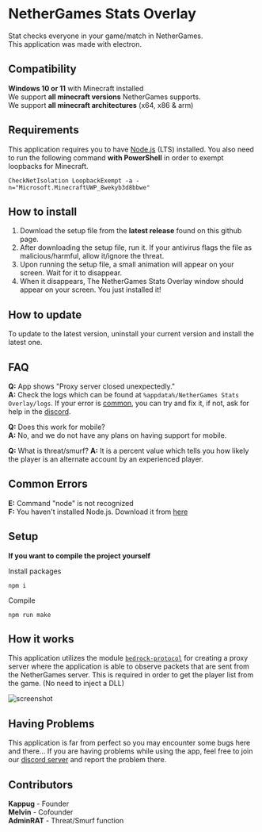 # NetherGames Stats Overlay

Stat checks everyone in your game/match in NetherGames.  
This application was made with electron.

## Compatibility

**Windows 10 or 11** with Minecraft installed  
We support **all minecraft versions** NetherGames supports.  
We support **all minecraft architectures** (x64, x86 & arm)

## Requirements

This application requires you to have [Node.js](https://nodejs.org/en/) (LTS) installed. You also need to run the following command **with PowerShell** in order to exempt loopbacks for Minecraft.

```
CheckNetIsolation LoopbackExempt -a -n="Microsoft.MinecraftUWP_8wekyb3d8bbwe"
```

## How to install

1. Download the setup file from the **latest release** found on this github page.
2. After downloading the setup file, run it. If your antivirus flags the file as malicious/harmful, allow it/ignore the threat. 
3. Upon running the setup file, a small animation will appear on your screen. Wait for it to disappear.
4. When it disappears, The NetherGames Stats Overlay window should appear on your screen. You just installed it!

## How to update
To update to the latest version, uninstall your current version and install the latest one.

## FAQ

**Q:** App shows "Proxy server closed unexpectedly."  
**A:** Check the logs which can be found at `%appdata%/NetherGames Stats Overlay/logs`.   If your error is [common](#common-errors), you can try and fix it, if not, ask for help in the [discord](https://discord.gg/6t3cYEJN2X).  
  
**Q:** Does this work for mobile?  
**A:** No, and we do not have any plans on having support for mobile.  
  
**Q:** What is threat/smurf?
**A:** It is a percent value which tells you how likely the player is an alternate account by an experienced player.

## Common Errors

**E:** Command "node" is not recognized  
**F:** You haven't installed Node.js. Download it from [here](https://nodejs.org)

## Setup

**If you want to compile the project yourself**

Install packages

```
npm i
```

Compile

```
npm run make
```

## How it works

This application utilizes the module [`bedrock-protocol`](https://www.npmjs.com/package/bedrock-protocol) for creating a proxy server where the application is able to observe packets that are sent from the NetherGames server. This is required in order to get the player list from the game. (No need to inject a DLL)  

![screenshot](https://i.imgur.com/fK6vWKb.png "Preview")

## Having Problems

This application is far from perfect so you may encounter some bugs here and there...
If you are having problems while using the app, feel free to join our [discord server](https://discord.gg/6t3cYEJN2X) and report the problem there.

## Contributors

**Kappug** - Founder  
**Melvin** - Cofounder  
**AdminRAT** - Threat/Smurf function
